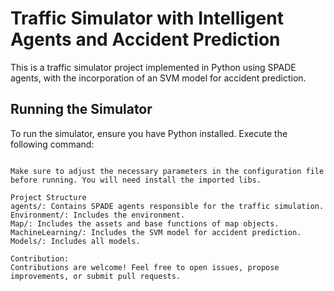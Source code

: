 # Traffic Simulator with Intelligent Agents and Accident Prediction

This is a traffic simulator project implemented in Python using SPADE agents, with the incorporation of an SVM model for accident prediction.

## Running the Simulator

To run the simulator, ensure you have Python installed. Execute the following command:

```bash: python main.py

Make sure to adjust the necessary parameters in the configuration file before running. You will need install the imported libs.

Project Structure
agents/: Contains SPADE agents responsible for the traffic simulation.
Environment/: Includes the environment.
Map/: Includes the assets and base functions of map objects.
MachineLearning/: Includes the SVM model for accident prediction.
Models/: Includes all models.

Contribution:
Contributions are welcome! Feel free to open issues, propose improvements, or submit pull requests.
